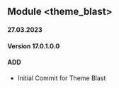 ## Module <theme_blast>

#### 27.03.2023
#### Version 17.0.1.0.0
#### ADD
- Initial Commit for Theme Blast 


